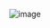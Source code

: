 
![image](https://github.com/vkaru001/License-Plate-Recognition/assets/155323754/10f6d551-35f0-433a-87b0-7c66f9e9a7f6)
